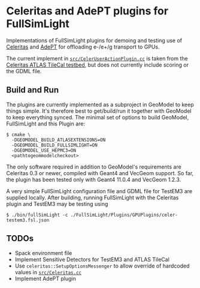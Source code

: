 # Celeritas and AdePT plugins for FullSimLight

Implementations of FullSimLight plugins for demoing and testing use of 
[Celeritas](https://github.com/celeritas-project/celeritas) and [AdePT](https://github.com/apt-sim/adept)
for offloading e-/e+/g transport to GPUs.

The current implement in [`src/CelerUserActionPlugin.cc`](src/CelerUserActionPlugin.cc)
is taken from the [Celeritas ATLAS TileCal testbed](https://github.com/celeritas-project/atlas-tilecal-integration),
but does not currently include scoring or the GDML file.

## Build and Run
The plugins are currently implemented as a subproject in GeoModel to keep things simple.
It's therefore best to get/build/run it together with GeoModel to keep everything synced.
The minimal set of options to build GeoModel, FullSimLight and this Plugin are:

```console
$ cmake \
  -DGEOMODEL_BUILD_ATLASEXTENSIONS=ON
  -DGEOMODEL_BUILD_FULLSIMLIGHT=ON
  -DGEOMODEL_USE_HEPMC3=ON
  <pathtogeommodelcheckout>
```

The only software required in addition to GeoModel's requirements are Celeritas 0.3 or newer,
compiled with Geant4 and VecGeom support. So far, the plugin has been tested only with Geant4 11.0.4
and VecGeom 1.2.3.

A very simple FullSimLight configuration file and GDML file for TestEM3 are supplied
locally. After building, running FullSimLight with the Celeritas plugin and TestEM3 may be testing using

```console
$ ./bin/fullSimLight -c ./FullSimLight/Plugins/GPUPlugins/celer-testem3.fsl.json
```

## TODOs
- Spack environment file
- Implement Sensitive Detectors for TestEM3 and ATLAS TileCal
- Use `celeritas::SetupOptionsMessenger` to allow override of hardcoded values in [`src/Celeritas.cc`](src/Celeritas.cc)
- Implement AdePT plugin
